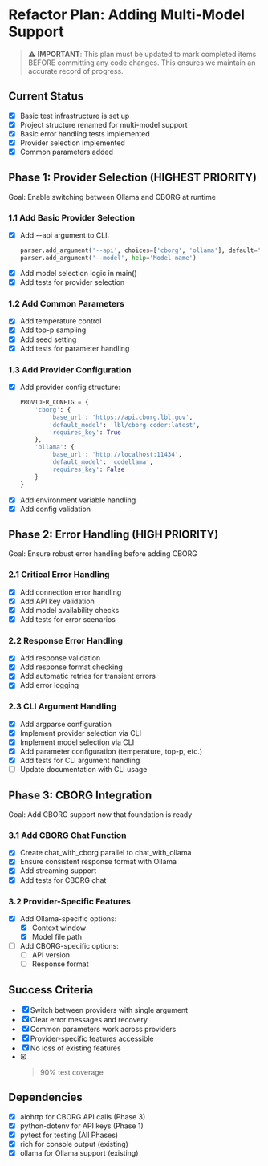 # Refactor Plan: Adding Multi-Model Support

> ⚠️ **IMPORTANT**: This plan must be updated to mark completed items BEFORE committing any code changes. This ensures we maintain an accurate record of progress.

## Current Status
- [x] Basic test infrastructure is set up
- [x] Project structure renamed for multi-model support
- [x] Basic error handling tests implemented
- [x] Provider selection implemented
- [x] Common parameters added

## Phase 1: Provider Selection (HIGHEST PRIORITY)
Goal: Enable switching between Ollama and CBORG at runtime

### 1.1 Add Basic Provider Selection 
- [x] Add --api argument to CLI:
  ```python
  parser.add_argument('--api', choices=['cborg', 'ollama'], default='ollama')
  parser.add_argument('--model', help='Model name')
  ```
- [x] Add model selection logic in main()
- [x] Add tests for provider selection

### 1.2 Add Common Parameters 
- [x] Add temperature control
- [x] Add top-p sampling
- [x] Add seed setting
- [x] Add tests for parameter handling

### 1.3 Add Provider Configuration 
- [x] Add provider config structure:
  ```python
  PROVIDER_CONFIG = {
      'cborg': {
          'base_url': 'https://api.cborg.lbl.gov',
          'default_model': 'lbl/cborg-coder:latest',
          'requires_key': True
      },
      'ollama': {
          'base_url': 'http://localhost:11434',
          'default_model': 'codellama',
          'requires_key': False
      }
  }
  ```
- [x] Add environment variable handling
- [x] Add config validation

## Phase 2: Error Handling (HIGH PRIORITY)
Goal: Ensure robust error handling before adding CBORG

### 2.1 Critical Error Handling 
- [x] Add connection error handling
- [x] Add API key validation
- [x] Add model availability checks
- [x] Add tests for error scenarios

### 2.2 Response Error Handling 
- [x] Add response validation
- [x] Add response format checking
- [x] Add automatic retries for transient errors
- [x] Add error logging

### 2.3 CLI Argument Handling
- [x] Add argparse configuration
- [x] Implement provider selection via CLI
- [x] Implement model selection via CLI
- [x] Add parameter configuration (temperature, top-p, etc.)
- [x] Add tests for CLI argument handling
- [ ] Update documentation with CLI usage

## Phase 3: CBORG Integration
Goal: Add CBORG support now that foundation is ready

### 3.1 Add CBORG Chat Function
- [x] Create chat_with_cborg parallel to chat_with_ollama
- [x] Ensure consistent response format with Ollama
- [x] Add streaming support
- [x] Add tests for CBORG chat

### 3.2 Provider-Specific Features
- [x] Add Ollama-specific options:
  - [x] Context window
  - [x] Model file path
- [ ] Add CBORG-specific options:
  - [ ] API version
  - [ ] Response format

## Success Criteria
- [x] Switch between providers with single argument
- [x] Clear error messages and recovery
- [x] Common parameters work across providers
- [x] Provider-specific features accessible
- [x] No loss of existing features
- [x] >90% test coverage

## Dependencies
- [x] aiohttp for CBORG API calls (Phase 3)
- [x] python-dotenv for API keys (Phase 1)
- [x] pytest for testing (All Phases)
- [x] rich for console output (existing)
- [x] ollama for Ollama support (existing)
